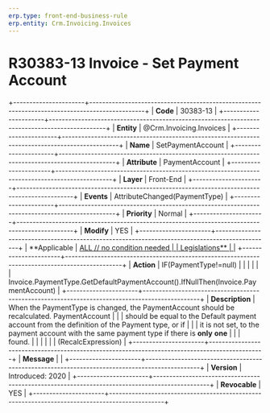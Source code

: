 ```yaml
---
erp.type: front-end-business-rule
erp.entity: Crm.Invoicing.Invoices
---
```


# R30383-13 Invoice - Set Payment Account
+----------------------+-----------------------------------------------------------------------------------------------+
| **Code**             | 30383-13                                                                                      |
+----------------------+-----------------------------------------------------------------------------------------------+
| **Entity**           | @Crm.Invoicing.Invoices                                                                                       |
+----------------------+-----------------------------------------------------------------------------------------------+
| **Name**             | SetPaymentAccount                                                                             |
+----------------------+-----------------------------------------------------------------------------------------------+
| **Attribute**        | PaymentAccount                                                                                |
+----------------------+-----------------------------------------------------------------------------------------------+
| **Layer**            | Front-End                                                                                     |
+----------------------+-----------------------------------------------------------------------------------------------+
| **Events**           | AttributeChanged(PaymentType)                                                                 |
+----------------------+-----------------------------------------------------------------------------------------------+
| **Priority**         | Normal                                                                                        |
+----------------------+-----------------------------------------------------------------------------------------------+
| **Modify**           | YES                                                                                           |
+----------------------+-----------------------------------------------------------------------------------------------+
| **Applicable         | [ALL // no condition needed                                                                   |
| Legislations**       | ](https://confluence.erp.net/display/techdoc/Country+Specific+Functionality)                  |
+----------------------+-----------------------------------------------------------------------------------------------+
| **Action**           | IF(PaymentType!=null)                                                                         |
|                      |                                                                                               |
|                      | Invoice.PaymentType.GetDefaultPaymentAccount().IfNullThen(Invoice.PaymentAccount)             |
+----------------------+-----------------------------------------------------------------------------------------------+
| **Description**      | When the PaymentType is changed, the PaymentAccount should be recalculated. PaymentAccount    |
|                      | should be equal to the Default payment account from the definition of the Payment type, or if |
|                      | it is not set, to the payment account with the same payment type if there is **only** **one** |
|                      | found.                                                                                        |
|                      |                                                                                               |
|                      | (RecalcExpression)                                                                            |
+----------------------+-----------------------------------------------------------------------------------------------+
| **Message**          |                                                                                               |
+----------------------+-----------------------------------------------------------------------------------------------+
| **Version**          | Introduced: 2020                                                                              |
+----------------------+-----------------------------------------------------------------------------------------------+
| **Revocable**        | YES                                                                                           |
+----------------------+-----------------------------------------------------------------------------------------------+

  

  

  
